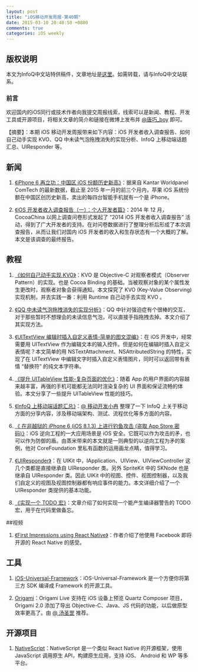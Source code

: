 ```yaml
---
layout: post
title: "iOS移动开发周报-第40期"
date: 2015-03-10 20:48:50 +0800
comments: true
categories: iOS weekly
---
```


## 版权说明

本文为InfoQ中文站特供稿件，文章地址是[这里](http://www.infoq.com/cn/news/2015/03/implementation-of-kvo)。如需转载，请与InfoQ中文站联系。

### 前言

欢迎国内的iOS同行或技术作者向我提交周报线索，线索可以是新闻、教程、开发工具或开源项目，将相关文章的简介和链接在微博上发布并 [@唐巧_boy](http://weibo.com/tangqiaoboy) 即可。


【摘要】：本期 iOS 移动开发周报带来如下内容：iOS 开发者收入调查报告、如何自己动手实现 KVO、QQ 中未读气泡拖拽消失的实现分析、InfoQ 上移动端话题汇总、UIResponder 等。

## 新闻

 1. [《iPhone 6 再立功：中国区 iOS 份额历史新高》](http://www.cocoachina.com/apple/20150306/11250.html)：据来自 Kantar Worldpanel ComTech 的最新数据，截止至 2015 年一月的前三个月内，苹果 iOS 系统份额在中国区创历史新高，卖出的每四台智能手机就有一个是 iPhone。

 1. [《iOS 开发者收入调查报告（一）：个人开发者篇》](http://www.cocoachina.com/programmer/20150304/11205.html)：2014 年 12 月，CocoaChina 以网上调查问卷形式发起了 “2014 iOS 开发者收入调查报告” 活动，得到了广大开发者的支持。在对问卷数据进行了整理分析后形成了本次调查报告，从而让我们对国内 iOS 开发者的收入和生存状态有一个大概的了解。本文是该调查的最终报告。

## 教程

 1. [《如何自己动手实现 KVO》](http://tech.glowing.com/cn/implement-kvo/)：KVO 是 Objective-C 对观察者模式（Observer Pattern）的实现。也是 Cocoa Binding 的基础。当被观察对象的某个属性发生更改时，观察者对象会获得通知。本文探究了 KVO (Key-Value Observing) 实现机制，并去实践一番：利用 Runtime 自己动手去实现 KVO 。

 1. [《QQ 中未读气泡拖拽消失的实现分析》](http://kittenyang.com/drawablebubble/)：QQ 中针对强迫症有个很棒的交互，对于那些暂时不想理会的未读信息气泡，可以直接手指拖拽去掉。本文介绍了其实现方法。

 1. [《UITextView 编辑时插入自定义表情-简单的图文混编》](http://t.cn/Rw3he5x)：在 iOS 开发中，经常需要用 UITextView 作为编辑文本的输入控件。但是如何在编辑时插入自定义表情呢？本文简单的用 NSTextAttachment、NSAttributedString 的特性，实现了在 UITextView 中编辑文字时插入自定义表情图片，同时可以返回带有表情 “替换符” 的纯文本字符串。

 1. [《提升 UITableView 性能-复杂页面的优化》](http://tutuge.me/2015/02/19/%E6%8F%90%E5%8D%87UITableView%E6%80%A7%E8%83%BD-%E5%A4%8D%E6%9D%82%E9%A1%B5%E9%9D%A2%E7%9A%84%E4%BC%98%E5%8C%96/)：随着 App 的用户界面的内容越来越丰富，再强的手机可能都无法同时渲染复杂的 UI 界面和保证流畅的体验。本文分享了一些提升 UITableView 性能的技巧。

 1. [《InfoQ 上移动端话题汇总》](http://weibo.com/p/1001603816757822408978)：[@ 移动开发小冉](http://weibo.com/ranwj) 整理了一下 InfoQ 上关于移动方面的分享内容，涉及移动端架构、测试、流程优化等多方面的内容。

 1. [《 在非越狱的 iPhone 6 (iOS 8.1.3) 上进行钓鱼攻击 (盗取 App Store 密码)》](http://blog.csdn.net/zhengminwudi/article/details/43916791)：iOS 逆向工程的一大应用场景是 iOS 安全。它既可以作为攻击的矛，也可以作为防御的盾。由蒸米带来的本文就是一则典型的以逆向工程为矛的案例，他对 CoreFoundation 里私有函数的运用画龙点睛，值得学习。

 1. [《UIResponder》](http://southpeak.github.io/blog/2015/03/07/uiresponder/)：在 UIKit 中，IApplication、UIView、UIViewController 这几个类都是直接继承自 UIResponder 类。另外 SpriteKit 中的 SKNode 也是继承自 UIResponder 类。因此 UIKit 中的视图、控件、视图控制器，以及我们自定义的视图及视图控制器都有响应事件的能力。本文详细介绍了一个 UIResponder 类提供的基本功能。

 1. [《实现一个 TODO 宏》](http://blog.sunnyxx.com/2015/03/01/todo-macro/)：文章介绍了如何实现一个能产生编译器警告的 TODO 宏，用于在代码里做备忘。

##视频

 1. [《First Impressions using React Native》](http://jlongster.com/First-Impressions-using-React-Native)：作者介绍了他使用 Facebook 即将开源的 React Native 的感受。

## 工具

 1. [iOS-Universal-Framework](https://github.com/kstenerud/iOS-Universal-Framework)：iOS-Universal-Framework 是一个方便你将第三方 SDK 编译成 Framework 的开源工具。

 1. [Origami](http://facebook.github.io/origami/)：Origami Live 支持在 iOS 设备上预览 Quartz Composer 项目，Origami 2.0 添加了导出 Objective-C、Java、JS 代码的功能，以后做原型效率更高了。由 [@ 汤圣罡](http://weibo.com/lexrus) 推荐。

## 开源项目

 1. [NativeScript](link)：NativeScript 是一个类似 React Native 的开源框架，使用 JavaScript 调用原生 API，构建原生应用，支持 iOS、 Android 和 WP 等多平台。

